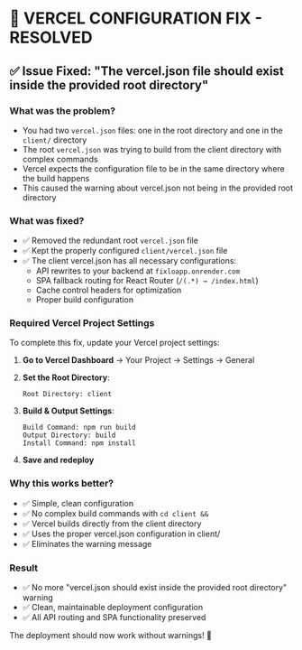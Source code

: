 # 🚀 VERCEL CONFIGURATION FIX - RESOLVED

## ✅ Issue Fixed: "The vercel.json file should exist inside the provided root directory"

### What was the problem?
- You had two `vercel.json` files: one in the root directory and one in the `client/` directory
- The root `vercel.json` was trying to build from the client directory with complex commands
- Vercel expects the configuration file to be in the same directory where the build happens
- This caused the warning about vercel.json not being in the provided root directory

### What was fixed?
- ✅ Removed the redundant root `vercel.json` file
- ✅ Kept the properly configured `client/vercel.json` file
- ✅ The client vercel.json has all necessary configurations:
  - API rewrites to your backend at `fixloapp.onrender.com`
  - SPA fallback routing for React Router (`/(.*) → /index.html`)
  - Cache control headers for optimization
  - Proper build configuration

### Required Vercel Project Settings
To complete this fix, update your Vercel project settings:

1. **Go to Vercel Dashboard** → Your Project → Settings → General

2. **Set the Root Directory**:
   ```
   Root Directory: client
   ```

3. **Build & Output Settings**:
   ```
   Build Command: npm run build
   Output Directory: build
   Install Command: npm install
   ```

4. **Save and redeploy**

### Why this works better?
- ✅ Simple, clean configuration
- ✅ No complex build commands with `cd client &&`
- ✅ Vercel builds directly from the client directory
- ✅ Uses the proper vercel.json configuration in client/
- ✅ Eliminates the warning message

### Result
- ✅ No more "vercel.json should exist inside the provided root directory" warning
- ✅ Clean, maintainable deployment configuration
- ✅ All API routing and SPA functionality preserved

The deployment should now work without warnings! 🎉